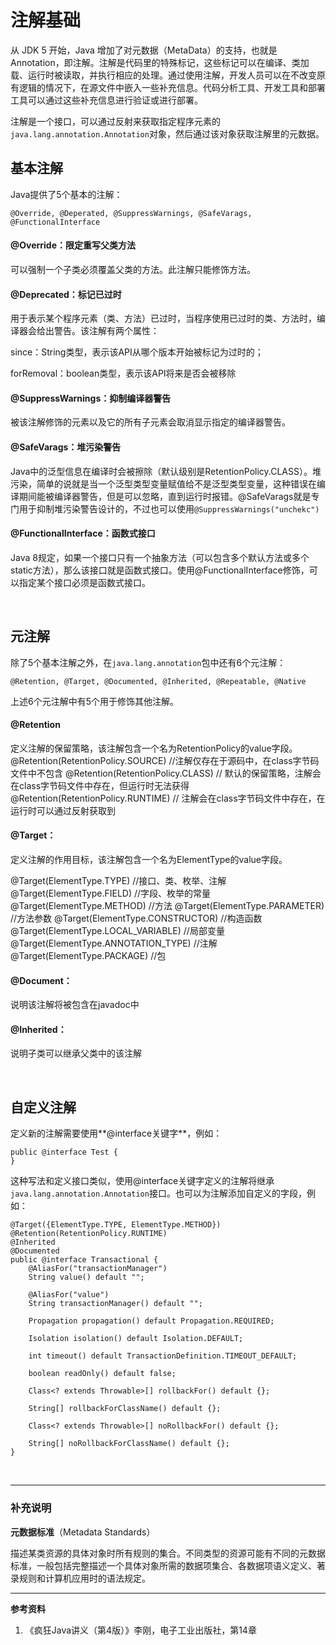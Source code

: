 # 注解基础

从 JDK 5 开始，Java 增加了对元数据（MetaData）的支持，也就是 Annotation，即注解。注解是代码里的特殊标记，这些标记可以在编译、类加载、运行时被读取，并执行相应的处理。通过使用注解，开发人员可以在不改变原有逻辑的情况下，在源文件中嵌入一些补充信息。代码分析工具、开发工具和部署工具可以通过这些补充信息进行验证或进行部署。

注解是一个接口，可以通过反射来获取指定程序元素的`java.lang.annotation.Annotation`对象，然后通过该对象获取注解里的元数据。

## 基本注解

Java提供了5个基本的注解：

`@Override, @Deperated, @SuppressWarnings, @SafeVarags, @FunctionalInterface`

#### **@Override：限定重写父类方法**

可以强制一个子类必须覆盖父类的方法。此注解只能修饰方法。

#### **@Deprecated：标记已过时**
用于表示某个程序元素（类、方法）已过时，当程序使用已过时的类、方法时，编译器会给出警告。该注解有两个属性：

since：String类型，表示该API从哪个版本开始被标记为过时的；

forRemoval：boolean类型，表示该API将来是否会被移除

#### **@SuppressWarnings：抑制编译器警告**
被该注解修饰的元素以及它的所有子元素会取消显示指定的编译器警告。

#### **@SafeVarags：堆污染警告**

Java中的泛型信息在编译时会被擦除（默认级别是RetentionPolicy.CLASS）。堆污染，简单的说就是当一个泛型类型变量赋值给不是泛型类型变量，这种错误在编译期间能被编译器警告，但是可以忽略，直到运行时报错。@SafeVarags就是专门用于抑制堆污染警告设计的，不过也可以使用`@SuppressWarnings("unchekc")`

#### **@FunctionalInterface：函数式接口**

Java 8规定，如果一个接口只有一个抽象方法（可以包含多个默认方法或多个static方法），那么该接口就是函数式接口。使用@FunctionalInterface修饰，可以指定某个接口必须是函数式接口。

<br>

## 元注解

除了5个基本注解之外，在`java.lang.annotation`包中还有6个元注解：

`@Retention, @Target, @Documented, @Inherited, @Repeatable, @Native`

上述6个元注解中有5个用于修饰其他注解。

#### @Retention

定义注解的保留策略，该注解包含一个名为RetentionPolicy的value字段。  
@Retention(RetentionPolicy.SOURCE)   //注解仅存在于源码中，在class字节码文件中不包含
@Retention(RetentionPolicy.CLASS)     // 默认的保留策略，注解会在class字节码文件中存在，但运行时无法获得
@Retention(RetentionPolicy.RUNTIME)  // 注解会在class字节码文件中存在，在运行时可以通过反射获取到

#### @Target：

定义注解的作用目标，该注解包含一个名为ElementType的value字段。

@Target(ElementType.TYPE)   //接口、类、枚举、注解
@Target(ElementType.FIELD) //字段、枚举的常量
@Target(ElementType.METHOD) //方法
@Target(ElementType.PARAMETER) //方法参数
@Target(ElementType.CONSTRUCTOR)  //构造函数
@Target(ElementType.LOCAL_VARIABLE) //局部变量
@Target(ElementType.ANNOTATION_TYPE) //注解
@Target(ElementType.PACKAGE)  //包    

#### @Document：

说明该注解将被包含在javadoc中

#### @Inherited：

说明子类可以继承父类中的该注解

<br>

## 自定义注解

定义新的注解需要使用**@interface关键字**，例如：

```
public @interface Test {
}
```

这种写法和定义接口类似，使用@interface关键字定义的注解将继承`java.lang.annotation.Annotation`接口。也可以为注解添加自定义的字段，例如：

```
@Target({ElementType.TYPE, ElementType.METHOD})
@Retention(RetentionPolicy.RUNTIME)
@Inherited
@Documented
public @interface Transactional {
	@AliasFor("transactionManager")
	String value() default "";
	
	@AliasFor("value")
	String transactionManager() default "";
	
	Propagation propagation() default Propagation.REQUIRED;
	
	Isolation isolation() default Isolation.DEFAULT;
	
	int timeout() default TransactionDefinition.TIMEOUT_DEFAULT;
	
	boolean readOnly() default false;
	
	Class<? extends Throwable>[] rollbackFor() default {};
	
	String[] rollbackForClassName() default {};
	
	Class<? extends Throwable>[] noRollbackFor() default {};
	
	String[] noRollbackForClassName() default {};
}
```







<br>

---

### 补充说明

**元数据标准**（Metadata Standards）

描述某类资源的具体对象时所有规则的集合。不同类型的资源可能有不同的元数据标准，一般包括完整描述一个具体对象所需的数据项集合、各数据项语义定义、著录规则和计算机应用时的语法规定。

---

**参考资料**

1.  《疯狂Java讲义（第4版）》李刚，电子工业出版社，第14章